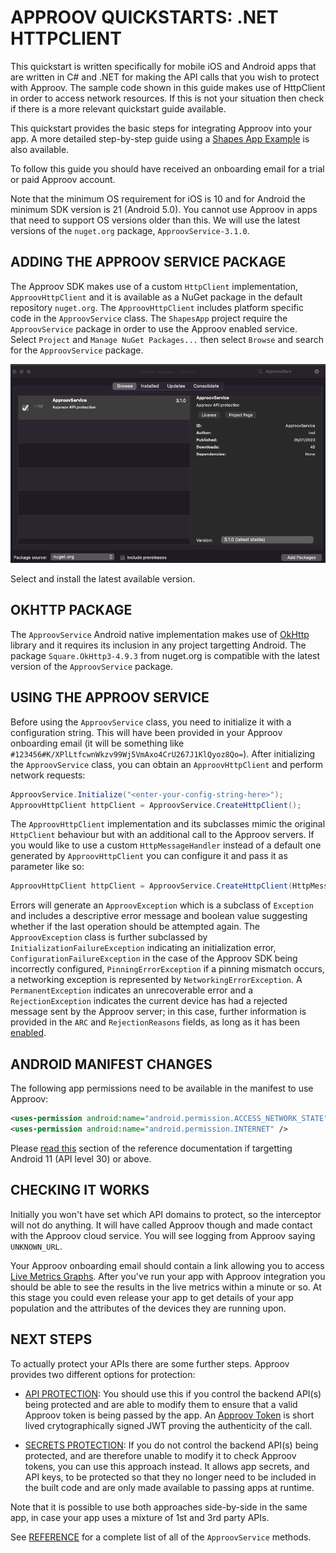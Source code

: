 # APPROOV QUICKSTARTS: .NET HTTPCLIENT

This quickstart is written specifically for mobile iOS and Android apps that are written in C# and .NET for making the API calls that you wish to protect with Approov. The sample code shown in this guide makes use of HttpClient in order to access network resources. If this is not your situation then check if there is a more relevant quickstart guide available.

This quickstart provides the basic steps for integrating Approov into your app. A more detailed step-by-step guide using a [Shapes App Example](https://github.com/approov/quickstart-net-maui/blob/master/SHAPES-EXAMPLE.md) is also available.

To follow this guide you should have received an onboarding email for a trial or paid Approov account.

Note that the minimum OS requirement for iOS is 10 and for Android the minimum SDK version is 21 (Android 5.0). You cannot use Approov in apps that need to support OS versions older than this.
We will use the latest versions of the `nuget.org` package, `ApproovService-3.1.0`.  


## ADDING THE APPROOV SERVICE PACKAGE

The Approov SDK makes use of a custom `HttpClient` implementation, `ApproovHttpClient` and it is available as a NuGet package in the default repository `nuget.org`. The `ApproovHttpClient` includes platform specific code in the `ApproovService` class. The `ShapesApp` project require the `ApproovService` package in order to use the Approov enabled service. Select `Project` and `Manage NuGet Packages...` then select `Browse` and search for the `ApproovService` package.

![Add ApproovSDK Package](readme-images/add-nuget-packages.png)

Select and install the latest available version.

## OKHTTP PACKAGE

The `ApproovService` Android native implementation makes use of [OkHttp](https://square.github.io/okhttp/) library and it requires its inclusion in any project targetting Android. The package `Square.OkHttp3-4.9.3` from nuget.org is compatible with the latest version of the `ApproovService` package.


## USING THE APPROOV SERVICE

 Before using the `ApproovService` class, you need to initialize it with a configuration string. This will have been provided in your Approov onboarding email (it will be something like `#123456#K/XPlLtfcwnWkzv99Wj5VmAxo4CrU267J1KlQyoz8Qo=`). After initializing the `ApproovService` class, you can obtain an `ApproovHttpClient` and perform network requests:

```C#
ApproovService.Initialize("<enter-your-config-string-here>");
ApproovHttpClient httpClient = ApproovService.CreateHttpClient();            
```

The `ApproovHttpClient` implementation and its subclasses mimic the original `HttpClient` behaviour but with an additional call to the Approov servers. If you would like to use a custom `HttpMessageHandler` instead of a default one generated by `ApproovHttpClient` you can configure it and pass it as parameter like so:

```C#
ApproovHttpClient httpClient = ApproovService.CreateHttpClient(HttpMessageHandler handler)            
```

Errors will generate an `ApproovException` which is a subclass of `Exception` and includes a descriptive error message and boolean value suggesting whether if the last operation should be attempted again. The `ApproovException` class is further subclassed by `InitializationFailureException` indicating an initialization error, `ConfigurationFailureException` in the case of the Approov SDK being incorrectly configured, `PinningErrorException` if a pinning mismatch occurs, a networking exception is represented by `NetworkingErrorException`. A `PermanentException` indicates an unrecoverable error and a `RejectionException` indicates the current device has had a rejected message sent by the Approov server; in this case, further information is provided in the `ARC` and `RejectionReasons` fields, as long as it has been [enabled](https://approov.io/docs/latest/approov-cli-tool-reference/#policy-command).

## ANDROID MANIFEST CHANGES
The following app permissions need to be available in the manifest to use Approov:

```xml
<uses-permission android:name="android.permission.ACCESS_NETWORK_STATE" />
<uses-permission android:name="android.permission.INTERNET" />
```

Please [read this](https://approov.io/docs/latest/approov-usage-documentation/#targetting-android-11-and-above) section of the reference documentation if targetting Android 11 (API level 30) or above.

## CHECKING IT WORKS

Initially you won't have set which API domains to protect, so the interceptor will not do anything. It will have called Approov though and made contact with the Approov cloud service. You will see logging from Approov saying `UNKNOWN_URL`.

Your Approov onboarding email should contain a link allowing you to access [Live Metrics Graphs](https://approov.io/docs/latest/approov-usage-documentation/#metrics-graphs). After you've run your app with Approov integration you should be able to see the results in the live metrics within a minute or so. At this stage you could even release your app to get details of your app population and the attributes of the devices they are running upon.

## NEXT STEPS
To actually protect your APIs there are some further steps. Approov provides two different options for protection:

* [API PROTECTION](https://github.com/approov/quickstart-net-maui/blob/master/API-PROTECTION.md): You should use this if you control the backend API(s) being protected and are able to modify them to ensure that a valid Approov token is being passed by the app. An [Approov Token](https://approov.io/docs/latest/approov-usage-documentation/#approov-tokens) is short lived crytographically signed JWT proving the authenticity of the call.

* [SECRETS PROTECTION](https://github.com/approov/quickstart-net-maui/blob/master/SECRETS-PROTECTION.md): If you do not control the backend API(s) being protected, and are therefore unable to modify it to check Approov tokens, you can use this approach instead. It allows app secrets, and API keys, to be protected so that they no longer need to be included in the built code and are only made available to passing apps at runtime.

Note that it is possible to use both approaches side-by-side in the same app, in case your app uses a mixture of 1st and 3rd party APIs.

See [REFERENCE](https://github.com/approov/quickstart-net-maui/blob/master/REFERENCE.md) for a complete list of all of the `ApproovService` methods.
